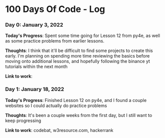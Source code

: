# 100 Days Of Code - Log

### Day 0: January 3, 2022

**Today's Progress**: Spent some time going for Lesson 12 from py4e, as well as some practice problems from earlier lessons.

**Thoughts**: I think that it'll be difficult to find some projects to create this early. I'm planning on spending more time reviewing the basics before moving onto additional lessons, and hopefully following the binance yt tutorials within the next month

**Link to work**:

### Day 1: January 18, 2022

**Today's Progress**: Finished Lesson 12 on py4e, and I found a couple websites so I could actually do practice problems

**Thoughts**: It's been a couple weeks from the first day, but I still want to keep progressing

**Link to work**: codebat, w3resource.com, hackerrank
